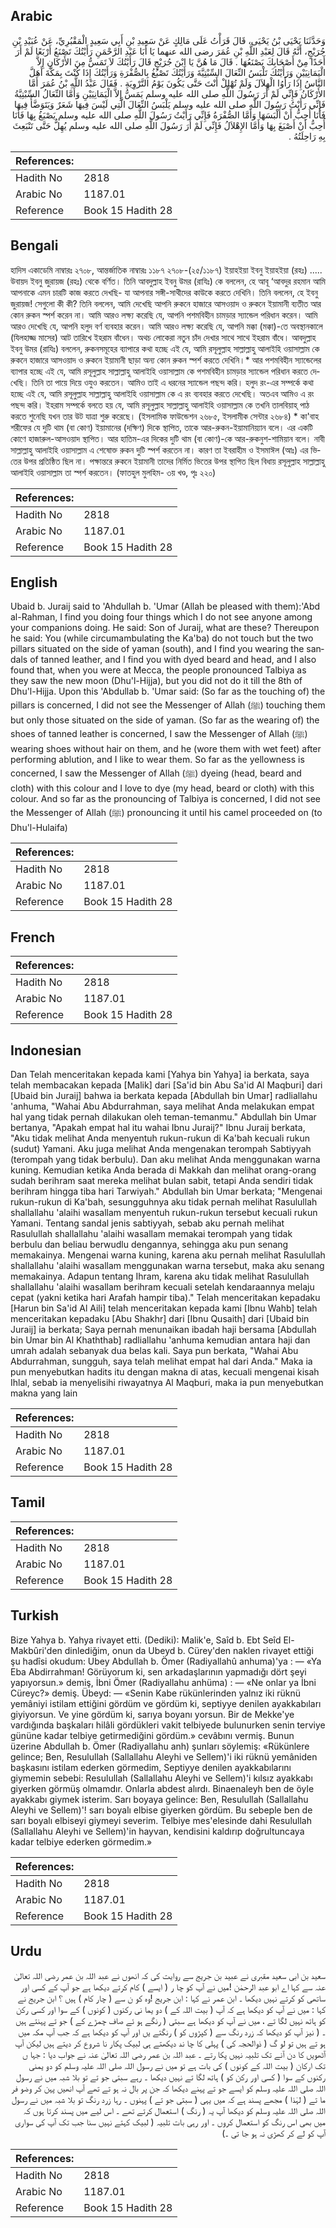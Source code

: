 ## Arabic


<div dir="rtl" lang="ar" style={{fontSize:'larger',backgroundColor:'#f8f9fa',padding:20}}>
وَحَدَّثَنَا يَحْيَى بْنُ يَحْيَى، قَالَ قَرَأْتُ عَلَى مَالِكٍ عَنْ سَعِيدِ بْنِ أَبِي سَعِيدٍ الْمَقْبُرِيِّ، عَنْ عُبَيْدِ بْنِ جُرَيْجٍ، أَنَّهُ قَالَ لِعَبْدِ اللَّهِ بْنِ عُمَرَ رضى الله عنهما يَا أَبَا عَبْدِ الرَّحْمَنِ رَأَيْتُكَ تَصْنَعُ أَرْبَعًا لَمْ أَرَ أَحَدًا مِنْ أَصْحَابِكَ يَصْنَعُهَا ‏.‏ قَالَ مَا هُنَّ يَا ابْنَ جُرَيْجٍ قَالَ رَأَيْتُكَ لاَ تَمَسُّ مِنَ الأَرْكَانِ إِلاَّ الْيَمَانِيَيْنِ وَرَأَيْتُكَ تَلْبَسُ النِّعَالَ السِّبْتِيَّةَ وَرَأَيْتُكَ تَصْبُغُ بِالصُّفْرَةِ وَرَأَيْتُكَ إِذَا كُنْتَ بِمَكَّةَ أَهَلَّ النَّاسُ إِذَا رَأَوُا الْهِلاَلَ وَلَمْ تُهْلِلْ أَنْتَ حَتَّى يَكُونَ يَوْمُ التَّرْوِيَةِ ‏.‏ فَقَالَ عَبْدُ اللَّهِ بْنُ عُمَرَ أَمَّا الأَرْكَانُ فَإِنِّي لَمْ أَرَ رَسُولَ اللَّهِ صلى الله عليه وسلم يَمَسُّ إِلاَّ الْيَمَانِيَيْنِ وَأَمَّا النِّعَالُ السِّبْتِيَّةُ فَإِنِّي رَأَيْتُ رَسُولَ اللَّهِ صلى الله عليه وسلم يَلْبَسُ النِّعَالَ الَّتِي لَيْسَ فِيهَا شَعَرٌ وَيَتَوَضَّأُ فِيهَا فَأَنَا أُحِبُّ أَنْ أَلْبَسَهَا وَأَمَّا الصُّفْرَةُ فَإِنِّي رَأَيْتُ رَسُولَ اللَّهِ صلى الله عليه وسلم يَصْبَغُ بِهَا فَأَنَا أُحِبُّ أَنْ أَصْبَغَ بِهَا وَأَمَّا الإِهْلاَلُ فَإِنِّي لَمْ أَرَ رَسُولَ اللَّهِ صلى الله عليه وسلم يُهِلُّ حَتَّى تَنْبَعِثَ بِهِ رَاحِلَتُهُ ‏.‏
</div>
<div style={{backgroundColor:'#f8f9fa',padding:20, marginBottom: 10}}><table> <thead> <tr> <th>References:</th> <th></th> </tr> </thead> <tbody><tr><td>Hadith No</td><td>2818</td></tr><tr><td>Arabic No</td><td>1187.01</td></tr><tr><td>Reference</td><td>Book 15 Hadith 28</td></tr></tbody></table></div>

## Bengali


<div dir="ltr" lang="bn" style={{fontSize:'larger',backgroundColor:'#f8f9fa',padding:20}}>
হাদিস একাডেমি নাম্বারঃ ২৭০৮, আন্তর্জাতিক নাম্বারঃ ১১৮৭ ২৭০৮-(২৫/১১৮৭) ইয়াহইয়া ইবনু ইয়াহইয়া (রহঃ) ..... উবায়দ ইবনু জুরায়জ (রহঃ) থেকে বর্ণিত। তিনি আবদুল্লাহ ইবনু উমর (রাযিঃ) কে বললেন, হে আবূ ‘আবদুর রহমান আমি আপনাকে এমন চারটি কাজ করতে দেখছি- যা আপনার সঙ্গী-সাথীদের কাউকে করতে দেখিনি। তিনি বললেন, হে ইবনু জুরায়জ! সেগুলো কী কী? তিনি বললেন, আমি দেখেছি আপনি রুকনে হাজারে আসওয়াদ ও রুকনে ইয়ামানী ব্যতীত আর কোন রুকন স্পর্শ করেন না। আমি আরও লক্ষ্য করেছি যে, আপনি পশমবিহীন চামড়ার স্যান্ডেল পরিধান করেন। আমি আরও দেখেছি যে, আপনি হলুদ বর্ণ ব্যবহার করেন। আমি আরও লক্ষ্য করেছি যে, আপনি মক্কা (মক্কা)-তে অবস্থানকালে (যিলহাজ্জ মাসের) আট তারিখে ইহরাম বাঁধেন। অথচ লোকেরা নতুন চাঁদ দেখার সাথে সাথে ইহরাম বাঁধে। আবদুল্লাহ ইবনু উমর (রাযিঃ) বললেন, রুকনসমূহের ব্যাপারে কথা হচ্ছে এই যে, আমি রসূলুল্লাহ সাল্লাল্লাহু আলাইহি ওয়াসাল্লাম কে রুকনে হাজারে আসওয়াদ ও রুকনে ইয়ামানী ছাড়া অন্য কোন রুকন স্পর্শ করতে দেখিনি।* আর পশমবিহীন স্যান্ডেলের ব্যাপার হচ্ছে এই যে, আমি রসূলুল্লাহ সাল্লাল্লাহু আলাইহি ওয়াসাল্লাম কে পশমবিহীন চামড়ার স্যান্ডেল পরিধান করতে দেখেছি। তিনি তা পায়ে দিয়ে ওযুও করতেন। আমিও তাই এ ধরনের স্যান্ডেল পছন্দ করি। হলুদ রং-এর সম্পর্কে কথা হচ্ছে এই যে, আমি রসূলুল্লাহ সাল্লাল্লাহু আলাইহি ওয়াসাল্লাম কে এ রং ব্যবহার করতে দেখেছি। অতএব আমিও এ রং পছন্দ করি। ইহরাম সম্পর্কে বলতে হয় যে, আমি রসূলুল্লাহ সাল্লাল্লাহু আলাইহি ওয়াসাল্লাম কে তখনি তালবিয়াহ্ পাঠ করতে শুনেছি যখন তার উট যাত্রা শুরু করেছে। (ইসলামিক ফাউন্ডেশন ২৬৮৫, ইসলামীক সেন্টার ২৬৮৪) * কা'বাহ শরীফের যে দুটি থাম (বা কোণ) ইয়ামানের (দক্ষিণ) দিকে স্থাপিত, তাকে আর-রুকন-ইয়ামানিয়্যান বলে। এর একটি কোণে হাজারুল-আসওয়াদ স্থাপিত। আর হাতিম-এর দিকের দুটি থাম (বা কোণ)-কে আর-রুকনুশ-শামিয়ান বলে। নাবী সাল্লাল্লাহু আলাইহি ওয়াসাল্লাম এ শেষোক্ত রুকন দুটি স্পর্শ করতেন না। কারণ তা ইবরাহীম ও ইসমাঈল (আঃ) এর ভিতের উপর প্রতিষ্ঠিত ছিল না। পক্ষান্তরে রুকনে ইয়ামানী তাদের নির্মিত ভিতের উপর স্থাপিত ছিল বিধায় রসূলুল্লাহ সাল্লাল্লাহু আলাইহি ওয়াসাল্লাম তা স্পর্শ করতেন। (ফাতহুল মুলহিম- ৩য় খণ্ড, পৃঃ ২২০)
</div>
<div style={{backgroundColor:'#f8f9fa',padding:20, marginBottom: 10}}><table> <thead> <tr> <th>References:</th> <th></th> </tr> </thead> <tbody><tr><td>Hadith No</td><td>2818</td></tr><tr><td>Arabic No</td><td>1187.01</td></tr><tr><td>Reference</td><td>Book 15 Hadith 28</td></tr></tbody></table></div>

## English


<div dir="ltr" lang="en" style={{fontSize:'larger',backgroundColor:'#f8f9fa',padding:20}}>
Ubaid b. Juraij said to 'Ahdullah b. 'Umar (Allah be pleased with them):'Abd al-Rahman, I find you doing four things which I do not see anyone among your companions doing. He said: Son of Juraij, what are these? Thereupon he said: You (while circumambulating the Ka'ba) do not touch but the two pillars situated on the side of yaman (south), and I find you wearing the sandals of tanned leather, and I find you with dyed beard and head, and I also found that, when you were at Mecca, the people pronounced Talbiya as they saw the new moon (Dhu'l-Hijja), but you did not do it till the 8th of Dhu'l-Hijja. Upon this 'Abdullab b. 'Umar said: (So far as the touching of) the pillars is concerned, I did not see the Messenger of Allah (ﷺ) touching them but only those situated on the side of yaman. (So far as the wearing of) the shoes of tanned leather is concerned, I saw the Messenger of Allah (ﷺ) wearing shoes without hair on them, and he (wore them with wet feet) after performing ablution, and I like to wear them. So far as the yellowness is concerned, I saw the Messenger of Allah (ﷺ) dyeing (head, beard and cloth) with this colour and I love to dye (my head, beard or cloth) with this colour. And so far as the pronouncing of Talbiya is concerned, I did not see the Messenger of Allah (ﷺ) pronouncing it until his camel proceeded on (to Dhu'l-Hulaifa)
</div>
<div style={{backgroundColor:'#f8f9fa',padding:20, marginBottom: 10}}><table> <thead> <tr> <th>References:</th> <th></th> </tr> </thead> <tbody><tr><td>Hadith No</td><td>2818</td></tr><tr><td>Arabic No</td><td>1187.01</td></tr><tr><td>Reference</td><td>Book 15 Hadith 28</td></tr></tbody></table></div>

## French


<div dir="ltr" lang="fr" style={{fontSize:'larger',backgroundColor:'#f8f9fa',padding:20}}>

</div>
<div style={{backgroundColor:'#f8f9fa',padding:20, marginBottom: 10}}><table> <thead> <tr> <th>References:</th> <th></th> </tr> </thead> <tbody><tr><td>Hadith No</td><td>2818</td></tr><tr><td>Arabic No</td><td>1187.01</td></tr><tr><td>Reference</td><td>Book 15 Hadith 28</td></tr></tbody></table></div>

## Indonesian


<div dir="ltr" lang="id" style={{fontSize:'larger',backgroundColor:'#f8f9fa',padding:20}}>
Dan Telah menceritakan kepada kami [Yahya bin Yahya] ia berkata, saya telah membacakan kepada [Malik] dari [Sa'id bin Abu Sa'id Al Maqburi] dari [Ubaid bin Juraij] bahwa ia berkata kepada [Abdullah bin Umar] radliallahu 'anhuma, "Wahai Abu Abdurrahman, saya melihat Anda melakukan empat hal yang tidak pernah dilakukan oleh teman-temanmu." Abdullah bin Umar bertanya, "Apakah empat hal itu wahai Ibnu Juraij?" Ibnu Juraij berkata, "Aku tidak melihat Anda menyentuh rukun-rukun di Ka'bah kecuali rukun (sudut) Yamani. Aku juga melihat Anda mengenakan terompah Sabtiyyah (terompah yang tidak berbulu). Dan aku melihat Anda menggunakan warna kuning. Kemudian ketika Anda berada di Makkah dan melihat orang-orang sudah berihram saat mereka melihat bulan sabit, tetapi Anda sendiri tidak berihram hingga tiba hari Tarwiyah." Abdullah bin Umar berkata; "Mengenai rukun-rukun di Ka'bah, sesungguhnya aku tidak pernah melihat Rasulullah shallallahu 'alaihi wasallam menyentuh rukun-rukun tersebut kecuali rukun Yamani. Tentang sandal jenis sabtiyyah, sebab aku pernah melihat Rasulullah shallallahu 'alaihi wasallam memakai terompah yang tidak berbulu dan beliau berwudlu dengannya, sehingga aku pun senang memakainya. Mengenai warna kuning, karena aku pernah melihat Rasulullah shallallahu 'alaihi wasallam menggunakan warna tersebut, maka aku senang memakainya. Adapun tentang Ihram, karena aku tidak melihat Rasulullah shallallahu 'alaihi wasallam berihram kecuali setelah kendaraannya melaju cepat (yakni ketika hari Arafah hampir tiba)." Telah menceritakan kepadaku [Harun bin Sa'id Al Aili] telah menceritakan kepada kami [Ibnu Wahb] telah menceritakan kepadaku [Abu Shakhr] dari [Ibnu Qusaith] dari [Ubaid bin Juraij] ia berkata; Saya pernah menunaikan ibadah haji bersama [Abdullah bin Umar bin Al Khaththab] radliallahu 'anhuma kemudian antara haji dan umrah adalah sebanyak dua belas kali. Saya pun berkata, "Wahai Abu Abdurrahman, sungguh, saya telah melihat empat hal dari Anda." Maka ia pun menyebutkan hadits itu dengan makna di atas, kecuali mengenai kisah Ihlal, sebab ia menyelisihi riwayatnya Al Maqburi, maka ia pun menyebutkan makna yang lain
</div>
<div style={{backgroundColor:'#f8f9fa',padding:20, marginBottom: 10}}><table> <thead> <tr> <th>References:</th> <th></th> </tr> </thead> <tbody><tr><td>Hadith No</td><td>2818</td></tr><tr><td>Arabic No</td><td>1187.01</td></tr><tr><td>Reference</td><td>Book 15 Hadith 28</td></tr></tbody></table></div>

## Tamil


<div dir="ltr" lang="ta" style={{fontSize:'larger',backgroundColor:'#f8f9fa',padding:20}}>

</div>
<div style={{backgroundColor:'#f8f9fa',padding:20, marginBottom: 10}}><table> <thead> <tr> <th>References:</th> <th></th> </tr> </thead> <tbody><tr><td>Hadith No</td><td>2818</td></tr><tr><td>Arabic No</td><td>1187.01</td></tr><tr><td>Reference</td><td>Book 15 Hadith 28</td></tr></tbody></table></div>

## Turkish


<div dir="ltr" lang="tr" style={{fontSize:'larger',backgroundColor:'#f8f9fa',padding:20}}>
Bize Yahya b. Yahya rivayet etti. (Dediki): Malik'e, Saîd b. Ebt Seîd El-Makbûri'den dinlediğim, onun da Ubeyd b. Cürey'den naklen rivayet ettiği şu hadîsi okudum: Ubey Abdullah b. Ömer (Radiyallahû anhuma)'ya : — «Ya Eba Abdirrahman! Görüyorum ki, sen arkadaşlarının yapmadığı dört şeyi yapıyorsun.» demiş, İbni Ömer (Radiyallahu anhüma) : — «Ne onlar ya İbni Cüreyc?» demiş. Übeyd: — «Senin Kabe rükünlerinden yalnız iki rüknü yemâniyi istilam ettiğini gördüm ve gördüm ki, septiyye denilen ayakkabıları giyiyorsun. Ve yine gördüm ki, sarıya boyanı yorsun. Bir de Mekke'ye vardığında başkaları hilâli gördükleri vakit telbiyede bulunurken senin terviye gününe kadar telbiye getirmediğini gördüm.» cevâbını vermiş. Bunun üzerine Abdullah b. Ömer (Radiyallahu anh) şunları söylemiş: «Rükünlere gelince; Ben, Resulullah (Sallallahu Aleyhi ve Sellem)'i iki rüknü yemâniden başkasını istilam ederken görmedim, Septiyye denilen ayakkabılarını giymemin sebebi: Resulullah (Sallallahu Aleyhi ve Sellem)'i kılsız ayakkabı giyerken görmüş olmamdır. Onlarla abdest alırdı. Binaenaleyh ben de öyle ayakkabı giymek isterim. Sarı boyaya gelince: Ben, Resulullah (Sallallahu Aleyhi ve Sellem)'! sarı boyalı elbise giyerken gördüm. Bu sebeple ben de sarı boyalı elbiseyi giymeyi severim. Telbiye mes'elesinde dahi Resulullah (Sallallahu Aleyhi ve Sellem)'in hayvan, kendisini kaldırıp doğrultuncaya kadar telbiye ederken görmedim.»
</div>
<div style={{backgroundColor:'#f8f9fa',padding:20, marginBottom: 10}}><table> <thead> <tr> <th>References:</th> <th></th> </tr> </thead> <tbody><tr><td>Hadith No</td><td>2818</td></tr><tr><td>Arabic No</td><td>1187.01</td></tr><tr><td>Reference</td><td>Book 15 Hadith 28</td></tr></tbody></table></div>

## Urdu


<div dir="rtl" lang="ur" style={{fontSize:'larger',backgroundColor:'#f8f9fa',padding:20}}>
سعید بن ابی سعید مقبری نے عبید بن جریج سے روایت کی کہ انھوں نے عبد اللہ بن عمر رضی اللہ تعالیٰ عنہ سے کہا اے ابو عبد الرحمٰن !میں نے آپ کو چا ر ( ایسے ) کام کرتے دیکھا ہے جو آپ کے کسی اور ساتھی کو کرتے نہیں دیکھا ۔ ابن عمر نے کہا : ابن جریج !وہ کو ن سے ( چار کام ) ہیں ؟ ابن جریج نے کہا : میں نے آپ کو دیکھا ہے کہ آپ ( بیت اللہ کے ) دو یما نی رکنوں ( کونوں ) کے سوا اور کسی رکن کو ہاتھ نہیں لگا تے ، میں نے آپ کو دیکھا ہے سبتی ( رنگے ہو ئے صاف چمڑے کے ) جو تے پہنتے ہیں ۔ ( نیز آپ کو دیکھا کہ زرد رنگ سے ( کپڑوں کو ) رنگتے یں اور آپ کو دیکھا ہے کہ جب آپ مکہ میں ہو تے ہیں تو لو گ ( ذوالحجہ کی ) پہلی کا چا ند دیکھتے ہی لبیک پکار نا شروع کر دیتے ہیں لیکن آپ آٹھویں کا دن آنے تک تلبیہ نہیں پکا رتے ۔ عبد اللہ بن عمر رضی اللہ تعالیٰ عنہ نے جواب دیا : جہا ں تک ارکان ( بیت اللہ کے کونوں ) کی بات ہے تو میں نے رسول اللہ صلی اللہ علیہ وسلم کو دو یمنی رکنوں کے سوا ( کسی اور رکن کو ) ہاتھ لگا تے نہیں دیکھا ۔ رہے سبتی جو تے تو بلا شبہ میں نے رسول اللہ صلی اللہ علیہ وسلم کو ایسے جو تے پہنے دیکھا کہ جن پر بال نہ ہو تے تھے آپ انھیں پہن کر وضو فر ما تے ( لہٰذا ) مجھے پسند ہے کہ میں یہی ( سبتی جو تے ) پہنوں ۔ رہا زرد رنگ تو بلا شبہ میں نے رسول اللہ صلی اللہ علیہ وسلم کو دیکھا آپ یہ ( رنگ ) استعمال کرتے تھے ۔ اس لیے میں پسند کرتا ہوں کہ میں بھی اس رنگ کو استعمال کروں ۔ اور رہی بات تلبیہ ( لبیک کہتے نہیں سنا جب تک آپ کی سواری آپ کو لے کر کھڑی نہ ہو جا تی ۔)
</div>
<div style={{backgroundColor:'#f8f9fa',padding:20, marginBottom: 10}}><table> <thead> <tr> <th>References:</th> <th></th> </tr> </thead> <tbody><tr><td>Hadith No</td><td>2818</td></tr><tr><td>Arabic No</td><td>1187.01</td></tr><tr><td>Reference</td><td>Book 15 Hadith 28</td></tr></tbody></table></div>